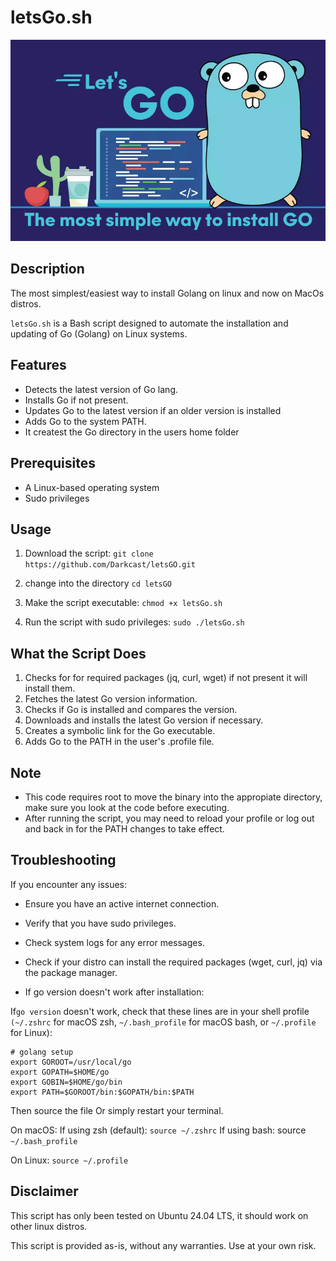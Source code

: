 # letsGo.sh

![Logo](img/logo.png)


## Description

The most simplest/easiest way to install Golang on linux and now on MacOs distros.

`letsGo.sh` is a Bash script designed to automate the installation and updating of Go (Golang) on Linux systems.

## Features

- Detects the latest version of Go lang.
- Installs Go if not present.
- Updates Go to the latest version if an older version is installed
- Adds Go to the system PATH.
- It createst the Go directory in the users home folder

## Prerequisites

- A Linux-based operating system
- Sudo privileges

## Usage

1. Download the script:
```git clone https://github.com/Darkcast/letsGO.git```

2. change into the directory
```cd letsGO```

3. Make the script executable:
```chmod +x letsGo.sh```

4. Run the script with sudo privileges:
```sudo ./letsGo.sh```

## What the Script Does

1. Checks for for required packages (jq, curl, wget) if not present it will install them.
2. Fetches the latest Go version information.
3. Checks if Go is installed and compares the version.
4. Downloads and installs the latest Go version if necessary.
5. Creates a symbolic link for the Go executable.
6. Adds Go to the PATH in the user's .profile file.

## Note
- This code requires root to move the binary into the appropiate directory, make sure you look at the code before executing.
- After running the script, you may need to reload your profile or log out and back in for the PATH changes to take effect.

## Troubleshooting

If you encounter any issues:
- Ensure you have an active internet connection.
- Verify that you have sudo privileges.
- Check system logs for any error messages.
- Check if your distro can install the required packages (wget, curl, jq) via the package manager.

- If go version doesn't work after installation:
  

If`go version` doesn't work, check that these lines are in your shell profile `(~/.zshrc` for macOS zsh, `~/.bash_profile` for macOS bash, or `~/.profile` for Linux):

```
# golang setup
export GOROOT=/usr/local/go
export GOPATH=$HOME/go
export GOBIN=$HOME/go/bin
export PATH=$GOROOT/bin:$GOPATH/bin:$PATH

```
Then source the file Or simply restart your terminal.

On macOS:
If using zsh (default): `source ~/.zshrc`
If using bash: source `~/.bash_profile`

On Linux:
`source ~/.profile`



## Disclaimer
This script has only been tested on Ubuntu 24.04 LTS, it should work on other linux distros.

This script is provided as-is, without any warranties. Use at your own risk.
